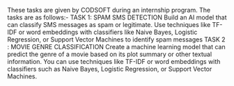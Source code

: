 These tasks are given by CODSOFT during an internship program. The tasks are as follows:-
TASK 1: SPAM SMS DETECTION
    Build an AI model that can classify SMS messages as spam or
    legitimate. Use techniques like TF-IDF or word embeddings with
    classifiers like Naive Bayes, Logistic Regression, or Support Vector
    Machines to identify spam messages
TASK 2 : MOVIE GENRE CLASSIFICATION
    Create a machine learning model that can predict the genre of a
    movie based on its plot summary or other textual information. You
    can use techniques like TF-IDF or word embeddings with classifiers
    such as Naive Bayes, Logistic Regression, or Support Vector
    Machines.
